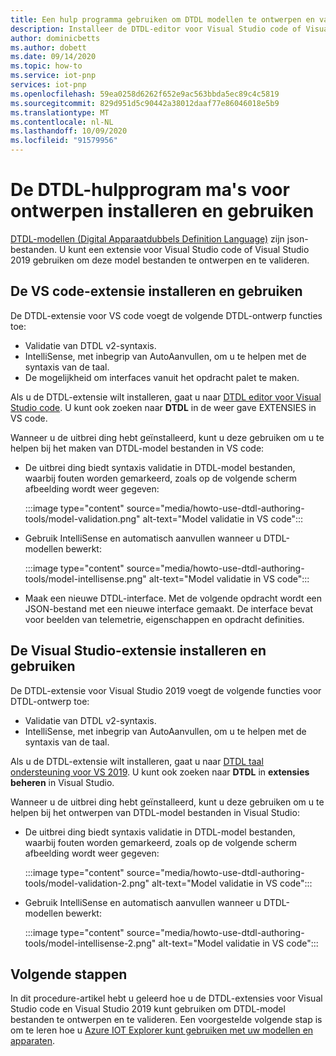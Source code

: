 ```yaml
---
title: Een hulp programma gebruiken om DTDL modellen te ontwerpen en valideren | Microsoft Docs
description: Installeer de DTDL-editor voor Visual Studio code of Visual Studio 2019 en gebruik deze om IoT Plug en Play-modellen te ontwerpen.
author: dominicbetts
ms.author: dobett
ms.date: 09/14/2020
ms.topic: how-to
ms.service: iot-pnp
services: iot-pnp
ms.openlocfilehash: 59ea0258d6262f652e9ac563bbda5ec89c4c5819
ms.sourcegitcommit: 829d951d5c90442a38012daaf77e86046018e5b9
ms.translationtype: MT
ms.contentlocale: nl-NL
ms.lasthandoff: 10/09/2020
ms.locfileid: "91579956"
---
```

# <a name="install-and-use-the-dtdl-authoring-tools"></a>De DTDL-hulpprogram ma's voor ontwerpen installeren en gebruiken

[DTDL-modellen (Digital Apparaatdubbels Definition Language)](https://github.com/Azure/opendigitaltwins-dtdl/blob/master/DTDL/v2/dtdlv2.md) zijn json-bestanden. U kunt een extensie voor Visual Studio code of Visual Studio 2019 gebruiken om deze model bestanden te ontwerpen en te valideren.

## <a name="install-and-use-the-vs-code-extension"></a>De VS code-extensie installeren en gebruiken

De DTDL-extensie voor VS code voegt de volgende DTDL-ontwerp functies toe:

- Validatie van DTDL v2-syntaxis.
- IntelliSense, met inbegrip van AutoAanvullen, om u te helpen met de syntaxis van de taal.
- De mogelijkheid om interfaces vanuit het opdracht palet te maken.

Als u de DTDL-extensie wilt installeren, gaat u naar [DTDL editor voor Visual Studio code](https://marketplace.visualstudio.com/items?itemName=vsciot-vscode.vscode-dtdl). U kunt ook zoeken naar **DTDL** in de weer gave EXTENSIES in VS code.

Wanneer u de uitbrei ding hebt geïnstalleerd, kunt u deze gebruiken om u te helpen bij het maken van DTDL-model bestanden in VS code:

- De uitbrei ding biedt syntaxis validatie in DTDL-model bestanden, waarbij fouten worden gemarkeerd, zoals op de volgende scherm afbeelding wordt weer gegeven:

    :::image type="content" source="media/howto-use-dtdl-authoring-tools/model-validation.png" alt-text="Model validatie in VS code":::

- Gebruik IntelliSense en automatisch aanvullen wanneer u DTDL-modellen bewerkt:

    :::image type="content" source="media/howto-use-dtdl-authoring-tools/model-intellisense.png" alt-text="Model validatie in VS code":::

- Maak een nieuwe DTDL-interface. Met de volgende opdracht wordt een JSON-bestand met een nieuwe interface gemaakt. De interface bevat voor beelden van telemetrie, eigenschappen en opdracht definities.

## <a name="install-and-use-the-visual-studio-extension"></a>De Visual Studio-extensie installeren en gebruiken

De DTDL-extensie voor Visual Studio 2019 voegt de volgende functies voor DTDL-ontwerp toe:

- Validatie van DTDL v2-syntaxis.
- IntelliSense, met inbegrip van AutoAanvullen, om u te helpen met de syntaxis van de taal.

Als u de DTDL-extensie wilt installeren, gaat u naar [DTDL taal ondersteuning voor VS 2019](https://marketplace.visualstudio.com/items?itemName=vsc-iot.vs16dtdllanguagesupport). U kunt ook zoeken naar **DTDL** in **extensies beheren** in Visual Studio.

Wanneer u de uitbrei ding hebt geïnstalleerd, kunt u deze gebruiken om u te helpen bij het ontwerpen van DTDL-model bestanden in Visual Studio:

- De uitbrei ding biedt syntaxis validatie in DTDL-model bestanden, waarbij fouten worden gemarkeerd, zoals op de volgende scherm afbeelding wordt weer gegeven:

    :::image type="content" source="media/howto-use-dtdl-authoring-tools/model-validation-2.png" alt-text="Model validatie in VS code":::

- Gebruik IntelliSense en automatisch aanvullen wanneer u DTDL-modellen bewerkt:

    :::image type="content" source="media/howto-use-dtdl-authoring-tools/model-intellisense-2.png" alt-text="Model validatie in VS code":::

## <a name="next-steps"></a>Volgende stappen

In dit procedure-artikel hebt u geleerd hoe u de DTDL-extensies voor Visual Studio code en Visual Studio 2019 kunt gebruiken om DTDL-model bestanden te ontwerpen en te valideren. Een voorgestelde volgende stap is om te leren hoe u [Azure IOT Explorer kunt gebruiken met uw modellen en apparaten](./howto-use-iot-explorer.md).
